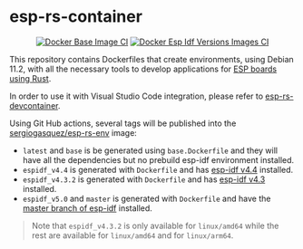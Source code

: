 # esp-rs-container
<div align="center">

[![Docker Base Image CI](https://github.com/SergioGasquez/esp-rs-container/actions/workflows/base-image.yml/badge.svg)](https://github.com/SergioGasquez/esp-rs-container/actions/workflows/base-image.yml)
[![Docker Esp Idf Versions Images CI](https://github.com/SergioGasquez/esp-rs-container/actions/workflows/esp-idf-images.yml/badge.svg)](https://github.com/SergioGasquez/esp-rs-container/actions/workflows/esp-idf-images.yml)
</div>

This repository contains Dockerfiles that create environments, using Debian
11.2, with all the necessary tools to develop applications for
[ESP boards using Rust](https://github.com/esp-rs).

In order to use it with Visual Studio Code integration, please refer to
[esp-rs-devcontainer](https://github.com/SergioGasquez/esp-rs-devcontainer).

Using Git Hub actions, several tags will be published into the
[sergiogasquez/esp-rs-env](https://hub.docker.com/repository/docker/sergiogasquez/esp-rs-env) image:
- `latest` and `base` is be generated using `base.Dockerfile` and they will have
  all the dependencies but no prebuild esp-idf environment installed.
- `espidf_v4.4` is generated with `Dockerfile` and has
  [esp-idf v4.4](https://github.com/espressif/esp-idf/tree/release/v4.4) installed.
- `espidf_v4.3.2` is generated with `Dockerfile` and has
  [esp-idf v4.3](https://github.com/espressif/esp-idf/tree/release/v4.3) installed.
- `espidf_v5.0` and `master` is generated with `Dockerfile` and have the [master
  branch of esp-idf](https://github.com/espressif/esp-idf/tree/master) installed.
> Note that `espidf_v4.3.2` is only available for `linux/amd64` while the rest
  are available for `linux/amd64` and for `linux/arm64`.